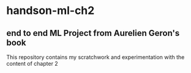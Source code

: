# handson-ml-ch2
## end to end ML Project from Aurelien Geron's book

This repository contains my scratchwork and experimentation with the content of chapter 2